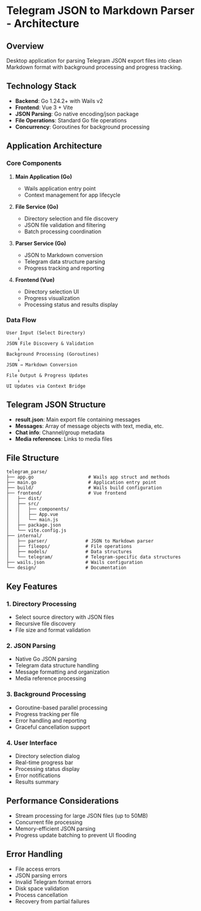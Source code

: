 # Telegram JSON to Markdown Parser - Architecture

## Overview
Desktop application for parsing Telegram JSON export files into clean Markdown format with background processing and progress tracking.

## Technology Stack
- **Backend**: Go 1.24.2+ with Wails v2
- **Frontend**: Vue 3 + Vite
- **JSON Parsing**: Go native encoding/json package
- **File Operations**: Standard Go file operations
- **Concurrency**: Goroutines for background processing

## Application Architecture

### Core Components

1. **Main Application (Go)**
   - Wails application entry point
   - Context management for app lifecycle

2. **File Service (Go)**
   - Directory selection and file discovery
   - JSON file validation and filtering
   - Batch processing coordination

3. **Parser Service (Go)**
   - JSON to Markdown conversion
   - Telegram data structure parsing
   - Progress tracking and reporting

4. **Frontend (Vue)**
   - Directory selection UI
   - Progress visualization
   - Processing status and results display

### Data Flow
```
User Input (Select Directory) 
    ↓
JSON File Discovery & Validation
    ↓
Background Processing (Goroutines)
    ↓
JSON → Markdown Conversion
    ↓
File Output & Progress Updates
    ↓
UI Updates via Context Bridge
```

## Telegram JSON Structure
- **result.json**: Main export file containing messages
- **Messages**: Array of message objects with text, media, etc.
- **Chat info**: Channel/group metadata
- **Media references**: Links to media files

## File Structure
```
telegram_parse/
├── app.go                    # Wails app struct and methods
├── main.go                   # Application entry point
├── build/                    # Wails build configuration
├── frontend/                 # Vue frontend
│   ├── dist/
│   ├── src/
│   │   ├── components/
│   │   ├── App.vue
│   │   └── main.js
│   ├── package.json
│   └── vite.config.js
├── internal/
│   ├── parser/              # JSON to Markdown parser
│   ├── fileops/             # File operations
│   ├── models/              # Data structures
│   └── telegram/            # Telegram-specific data structures
├── wails.json               # Wails configuration
└── design/                  # Documentation
```

## Key Features

### 1. Directory Processing
- Select source directory with JSON files
- Recursive file discovery
- File size and format validation

### 2. JSON Parsing
- Native Go JSON parsing
- Telegram data structure handling
- Message formatting and organization
- Media reference processing

### 3. Background Processing
- Goroutine-based parallel processing
- Progress tracking per file
- Error handling and reporting
- Graceful cancellation support

### 4. User Interface
- Directory selection dialog
- Real-time progress bar
- Processing status display
- Error notifications
- Results summary

## Performance Considerations
- Stream processing for large JSON files (up to 50MB)
- Concurrent file processing
- Memory-efficient JSON parsing
- Progress update batching to prevent UI flooding

## Error Handling
- File access errors
- JSON parsing errors
- Invalid Telegram format errors
- Disk space validation
- Process cancellation
- Recovery from partial failures 
